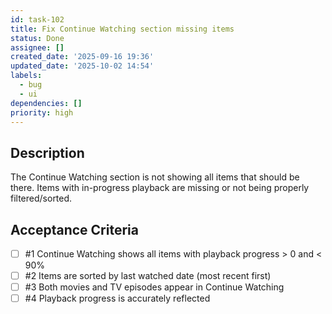 ```yaml
---
id: task-102
title: Fix Continue Watching section missing items
status: Done
assignee: []
created_date: '2025-09-16 19:36'
updated_date: '2025-10-02 14:54'
labels:
  - bug
  - ui
dependencies: []
priority: high
---
```


## Description

The Continue Watching section is not showing all items that should be there. Items with in-progress playback are missing or not being properly filtered/sorted.

## Acceptance Criteria
<!-- AC:BEGIN -->
- [ ] #1 Continue Watching shows all items with playback progress > 0 and < 90%
- [ ] #2 Items are sorted by last watched date (most recent first)
- [ ] #3 Both movies and TV episodes appear in Continue Watching
- [ ] #4 Playback progress is accurately reflected
<!-- AC:END -->

